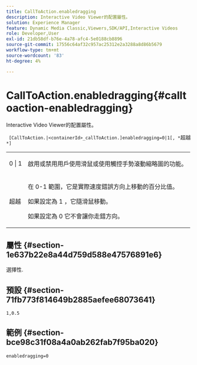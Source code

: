 ```yaml
---
title: CallToAction.enabledragging
description: Interactive Video Viewer的配置屬性。
solution: Experience Manager
feature: Dynamic Media Classic,Viewers,SDK/API,Interactive Videos
role: Developer,User
exl-id: 21db58df-b76e-4a78-afc4-5e0188cb8896
source-git-commit: 17556c64af32c957ac25312e2a3288a8d86b5679
workflow-type: tm+mt
source-wordcount: '83'
ht-degree: 4%

---
```


# CallToAction.enabledragging{#calltoaction-enabledragging}

Interactive Video Viewer的配置屬性。

` [CallToAction.|<containerId>_callToAction.]enabledragging=0|1[, *`超越`*]`

<table id="table_441553CD34C94A58A9D7CBF772DEDDB6"> 
 <tbody> 
  <tr> 
   <td colname="col1"> <p> <span class="codeph"> 0 | 1 </span> </p> </td> 
   <td colname="col2"> <p> 啟用或禁用用戶使用滑鼠或使用觸控手勢滾動縮略圖的功能。 </p> </td> 
  </tr> 
  <tr> 
   <td colname="col1"> <p> <span class="codeph"> <span class="varname"> 超越 </span> </span> </p> </td> 
   <td colname="col2"> <p> 在 <span class="codeph"> 0-1 </span> 範圍，它是實際速度錯誤方向上移動的百分比值。 </p> <p>如果設定為 <span class="codeph"> 1 </span>，它隨滑鼠移動。 </p> <p>如果設定為 <span class="codeph"> 0 </span>它不會讓你走錯方向。 </p> </td> 
  </tr> 
 </tbody> 
</table>

## 屬性 {#section-1e637b22e8a44d759d588e47576891e6}

選擇性.

## 預設 {#section-71fb773f814649b2885aefee68073641}

`1,0.5`

## 範例 {#section-bce98c31f08a4a0ab262fab7f95ba020}

```
enabledragging=0
```
